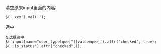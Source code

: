 清空原来input里面的内容

```
$('.xxx').val('');
```

选中

```
复选框选中
$('input[name="user_type[qwe]"][value=qwe]').attr("checked", true);
$('.is_status').attr("checked",1);
```




